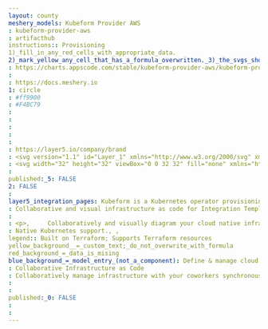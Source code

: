 ```yaml
---
layout: county 
meshery_models: Kubeform Provider AWS
: kubeform-provider-aws
: artifacthub
instructions:: Provisioning
1)_fill_in_any_red_cells_with_appropriate_data.
2)_mark_yellow_any_cell_that_has_a_formula_overwritten._3)_the_svgs_shouldn't_have_xml_header_they_are_added_programmatically_through_workflows: Cloud Provider
: https://charts.appscode.com/stable/kubeform-provider-aws/kubeform-provider-aws-v2023.06.27.tgz
: 
: https://docs.meshery.io
1: circle
: #ff9900
: #F4BC79
: 
: 
: 
: 
: 
: https://layer5.io/company/brand
: <svg version="1.1" id="Layer_1" xmlns="http://www.w3.org/2000/svg" xmlns:xlink="http://www.w3.org/1999/xlink" x="0px" y="0px", 	 viewBox="0 0 304 182" style="enable-background:new 0 0 304 182;" xml:space="preserve">, <style type="text/css">, 	.st0{fill:#FFFFFF;}, </style>, <g>, 	<path class="st0" d="M86.4,66.4c0,3.7,0.4,6.7,1.1,8.9c0.8,2.2,1.8,4.6,3.2,7.2c0.5,0.8,0.7,1.6,0.7,2.3c0,1-0.6,2-1.9,3L83.2,92, 		c-0.9,0.6-1.8,0.9-2.6,0.9c-1,0-2-0.5-3-1.4C76.2,90,75,88.4,74,86.8c-1-1.7-2-3.6-3.1-5.9c-7.8,9.2-17.6,13.8-29.4,13.8, 		c-8.4,0-15.1-2.4-20-7.2c-4.9-4.8-7.4-11.2-7.4-19.2c0-8.5,3-15.4,9.1-20.6s14.2-7.8,24.5-7.8c3.4,0,6.9,0.3,10.6,0.8, 		s7.5,1.3,11.5,2.2v-7.3c0-7.6-1.6-12.9-4.7-16c-3.2-3.1-8.6-4.6-16.3-4.6c-3.5,0-7.1,0.4-10.8,1.3s-7.3,2-10.8,3.4, 		c-1.6,0.7-2.8,1.1-3.5,1.3c-0.7,0.2-1.2,0.3-1.6,0.3c-1.4,0-2.1-1-2.1-3.1v-4.9c0-1.6,0.2-2.8,0.7-3.5s1.4-1.4,2.8-2.1, 		c3.5-1.8,7.7-3.3,12.6-4.5C41,1.9,46.2,1.3,51.7,1.3c11.9,0,20.6,2.7,26.2,8.1c5.5,5.4,8.3,13.6,8.3,24.6v32.4H86.4z M45.8,81.6, 		c3.3,0,6.7-0.6,10.3-1.8c3.6-1.2,6.8-3.4,9.5-6.4c1.6-1.9,2.8-4,3.4-6.4s1-5.3,1-8.7v-4.2c-2.9-0.7-6-1.3-9.2-1.7s-6.3-0.6-9.4-0.6, 		c-6.7,0-11.6,1.3-14.9,4c-3.3,2.7-4.9,6.5-4.9,11.5c0,4.7,1.2,8.2,3.7,10.6C37.7,80.4,41.2,81.6,45.8,81.6z M126.1,92.4, 		c-1.8,0-3-0.3-3.8-1c-0.8-0.6-1.5-2-2.1-3.9L96.7,10.2c-0.6-2-0.9-3.3-0.9-4c0-1.6,0.8-2.5,2.4-2.5h9.8c1.9,0,3.2,0.3,3.9,1, 		c0.8,0.6,1.4,2,2,3.9l16.8,66.2l15.6-66.2c0.5-2,1.1-3.3,1.9-3.9c0.8-0.6,2.2-1,4-1h8c1.9,0,3.2,0.3,4,1c0.8,0.6,1.5,2,1.9,3.9, 		l15.8,67l17.3-67c0.6-2,1.3-3.3,2-3.9c0.8-0.6,2.1-1,3.9-1h9.3c1.6,0,2.5,0.8,2.5,2.5c0,0.5-0.1,1-0.2,1.6, 		c-0.1,0.6-0.3,1.4-0.7,2.5l-24.1,77.3c-0.6,2-1.3,3.3-2.1,3.9s-2.1,1-3.8,1h-8.6c-1.9,0-3.2-0.3-4-1s-1.5-2-1.9-4L156,23, 		l-15.4,64.4c-0.5,2-1.1,3.3-1.9,4c-0.8,0.7-2.2,1-4,1H126.1z M254.6,95.1c-5.2,0-10.4-0.6-15.4-1.8c-5-1.2-8.9-2.5-11.5-4, 		c-1.6-0.9-2.7-1.9-3.1-2.8c-0.4-0.9-0.6-1.9-0.6-2.8v-5.1c0-2.1,0.8-3.1,2.3-3.1c0.6,0,1.2,0.1,1.8,0.3c0.6,0.2,1.5,0.6,2.5,1, 		c3.4,1.5,7.1,2.7,11,3.5c4,0.8,7.9,1.2,11.9,1.2c6.3,0,11.2-1.1,14.6-3.3c3.4-2.2,5.2-5.4,5.2-9.5c0-2.8-0.9-5.1-2.7-7, 		c-1.8-1.9-5.2-3.6-10.1-5.2L246,52c-7.3-2.3-12.7-5.7-16-10.2c-3.3-4.4-5-9.3-5-14.5c0-4.2,0.9-7.9,2.7-11.1s4.2-6,7.2-8.2, 		c3-2.3,6.4-4,10.4-5.2s8.2-1.7,12.6-1.7c2.2,0,4.5,0.1,6.7,0.4c2.3,0.3,4.4,0.7,6.5,1.1c2,0.5,3.9,1,5.7,1.6, 		c1.8,0.6,3.2,1.2,4.2,1.8c1.4,0.8,2.4,1.6,3,2.5c0.6,0.8,0.9,1.9,0.9,3.3v4.7c0,2.1-0.8,3.2-2.3,3.2c-0.8,0-2.1-0.4-3.8-1.2, 		c-5.7-2.6-12.1-3.9-19.2-3.9c-5.7,0-10.2,0.9-13.3,2.8s-4.7,4.8-4.7,8.9c0,2.8,1,5.2,3,7.1c2,1.9,5.7,3.8,11,5.5l14.2,4.5, 		c7.2,2.3,12.4,5.5,15.5,9.6s4.6,8.8,4.6,14c0,4.3-0.9,8.2-2.6,11.6c-1.8,3.4-4.2,6.4-7.3,8.8c-3.1,2.5-6.8,4.3-11.1,5.6, 		C264.4,94.4,259.7,95.1,254.6,95.1z"/>, 	<g>, 		<path class="st0" d="M273.5,143.7c-32.9,24.3-80.7,37.2-121.8,37.2c-57.6,0-109.5-21.3-148.7-56.7c-3.1-2.8-0.3-6.6,3.4-4.4, 			c42.4,24.6,94.7,39.5,148.8,39.5c36.5,0,76.6-7.6,113.5-23.2C274.2,133.6,278.9,139.7,273.5,143.7z"/>, 		<path class="st0" d="M287.2,128.1c-4.2-5.4-27.8-2.6-38.5-1.3c-3.2,0.4-3.7-2.4-0.8-4.5c18.8-13.2,49.7-9.4,53.3-5, 			c3.6,4.5-1,35.4-18.6,50.2c-2.7,2.3-5.3,1.1-4.1-1.9C282.5,155.7,291.4,133.4,287.2,128.1z"/>, 	</g>, </g>, </svg>
: <svg width="32" height="32" viewBox="0 0 32 32" fill="none" xmlns="http://www.w3.org/2000/svg"><path d="M16.405 8.732v6.57l5.694-3.297-5.694-3.273Zm0 7.942v6.602l5.747-3.285-5.747-3.317Z" fill="#fff"/><path d="M15.586 15.256v-6.47l-5.622 3.225 5.622 3.245ZM4.307 23.252a13.809 13.809 0 0 0 4.362 4.39v-6.914l-4.362 2.524Zm11.279-.008v-6.52L9.95 19.985l5.636 3.258Z" fill="#fff" fill-opacity=".8"/><path d="m9.49 27.23 5.707-3.263-5.707-3.3v6.563Z" fill="#fff"/><path d="M22.54 27.265v-6.553l-5.699 3.259 5.7 3.294Zm5.58-4.773a13.697 13.697 0 0 0 1.612-5.895l-5.934 3.397 4.323 2.498Z" fill="#fff" fill-opacity=".8"/><path d="m23.362 19.298 5.728-3.276-5.728-3.291v6.567Z" fill="#fff"/><path d="M22.541 11.315V4.8l-5.673 3.253 5.673 3.262Zm0 7.955v-6.574l-5.685 3.292 5.685 3.281Z" fill="#fff" fill-opacity=".8"/><path d="M9.49 12.684v6.622l5.728-3.316-5.728-3.306Z" fill="#fff"/><path d="M15.586 2.25a13.69 13.69 0 0 0-6.037 1.595l6.037 3.463V2.25Z" fill="#fff" fill-opacity=".8"/><path d="M9.49 4.756v6.583l5.732-3.288L9.49 4.756Z" fill="#fff"/><path d="M8.669 4.356a13.83 13.83 0 0 0-4.362 4.39l4.362 2.518V4.356Z" fill="#fff" fill-opacity=".8"/><path d="M22.504 3.88a13.695 13.695 0 0 0-6.099-1.63v5.123l6.1-3.493ZM2.25 16.483c.071 2.12.634 4.196 1.644 6.062l4.418-2.559-6.062-3.503Zm1.644-7.028a13.68 13.68 0 0 0-1.644 6.036l6.068-3.482-4.424-2.554Z" fill="#fff"/><path d="M9.539 28.147a13.673 13.673 0 0 0 6.047 1.603v-5.062L9.54 28.147Z" fill="#fff" fill-opacity=".8"/><path d="M27.697 8.768a13.83 13.83 0 0 0-4.335-4.383v6.889l4.335-2.506ZM23.362 27.62a13.851 13.851 0 0 0 4.351-4.417l-4.351-2.514v6.93Z" fill="#fff"/><path d="M29.75 15.452a13.659 13.659 0 0 0-1.63-5.979l-4.381 2.53 6.011 3.45Z" fill="#fff" fill-opacity=".8"/><path d="M16.405 29.75a13.673 13.673 0 0 0 6.036-1.595l-6.036-3.498v5.093Z" fill="#fff"/><path d="M8.669 19.247v-6.494L3.03 15.986l5.639 3.261Z" fill="#fff" fill-opacity=".8"/></svg>
: 
published:_5: FALSE
2: FALSE
: 
layer5_integration_pages: Kubeform is a Kubernetes operator provisioning cloud or on-prem resources using Terraform providers. Kubeform provides auto-generated Kubernetes CRDs for Terraform resources so that you can manage any cloud infrastructure in a Kubernetes native way. You just write a CRD for a cloud infrastructure, apply it and Kubeform will create it for you! Kubeform currently supports 5 top cloud platforms. These are AWS, Google Cloud, Azure, DigitalOcean and Linode.
: Collaborative and visual infrastructure as code for Integration Template
: 
: <p>,     Collaboratively and visually diagram your cloud native infrastructure with GitOps-style pipeline integration. Design, test, and manage configuration your Kubernetes-based, containerized applications as a visual topology., </p>, <p>,     Looking for best practice cloud native design and deployment best practices? Choose from thousands of pre-built components in MeshMap. Choose from hundreds of ready-made design patterns by importing templates from Meshery Catalog or use our low code designer, MeshMap, to create and deploy your own cloud native infrastructure designs., </p>
: Native Kubernetes support., , 
legend:: Built on Terraform; Supports Terraform resources
yellow_background__=_custom_text;_do_not_overwrite_with_formula
red_background_=_data_is_mising
blue_background_=_model_entry_(not_a_component): Define & manage cloud infrastructures as Kubernetes CRD (Custom Resource Definition)
: Collaborative Infrastructure as Code
: Collaboratively manage infrastructure with your coworkers synchronously sharing the same designs.
: 
: 
published:_0: FALSE
: 
: 
---
```

